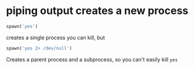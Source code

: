 # piping output creates a new process

```ruby
spawn('yes')
```

creates a single process you can kill, but


```ruby
spawn('yes 2> /dev/null')
```

Creates a parent process and a subprocess, so you can't easily kill `yes`
